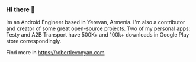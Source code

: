 ### Hi there 👋

Im an Android Engineer based in Yerevan, Armenia. I'm also a contributor and creator of
some great open-source projects. 
Two of my personal apps: Testy and A2B Transport have 500K+ and 100k+ downloads in Google Play store correspondingly.

Find more in https://robertlevonyan.com

<!--![Robert's GitHub stats](https://github-readme-stats.vercel.app/api?username=robertlevonyan&show_icons=true&bg_color=1a1a1a&title_color=f1f1f1&text_color=f1f1f1&border_color=e7a942&icon_color=e7a942&border_radius=16)
-->
<!--
**robertlevonyan/robertlevonyan** is a ✨ _special_ ✨ repository because its `README.md` (this file) appears on your GitHub profile.

Here are some ideas to get you started:

- 🔭 I’m currently working on ...
- 🌱 I’m currently learning ...
- 👯 I’m looking to collaborate on ...
- 🤔 I’m looking for help with ...
- 💬 Ask me about ...
- 📫 How to reach me: ...
- 😄 Pronouns: ...
- ⚡ Fun fact: ...
-->
